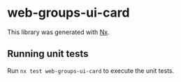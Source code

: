 # web-groups-ui-card

This library was generated with [Nx](https://nx.dev).

## Running unit tests

Run `nx test web-groups-ui-card` to execute the unit tests.
